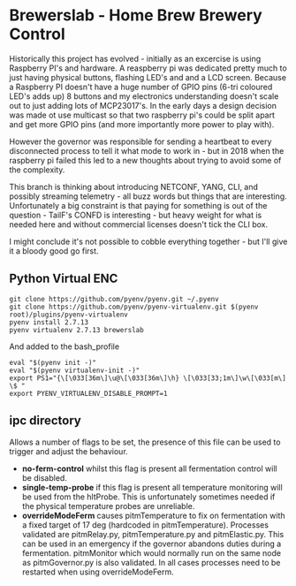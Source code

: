 # Brewerslab - Home Brew Brewery Control

Historically this project has evolved - initially as an excercise is using Raspberry PI's and hardware. A reaspberry pi was dedicated pretty much to just having physical buttons, flashing LED's and and a LCD screen. Because a Raspberry PI doesn't have a huge number of GPIO pins (6-tri coloured LED's adds up) 8 buttons  and my electronics understanding doesn't scale out to just adding lots of MCP23017's. In the early days a design decision was made ot use multicast so that two raspberry pi's could be split apart and get more GPIO pins (and more importantly more power to play with).

However the governor was responsible for sending a heartbeat to every disconnected process to tell it what mode to work in - but in 2018 when the raspberry pi failed this led to a new thoughts about trying to avoid some of the complexity.

This branch is thinking about introducing NETCONF, YANG, CLI, and possibly streaming telemetry - all buzz words but things that are interesting. Unfortunately a big constraint is that paying for something is out of the question - TailF's CONFD is interesting - but heavy weight for what is needed here and without commercial licenses doesn't tick the CLI box.

I might conclude it's not possible to cobble everything together - but I'll give it a bloody good go first.


## Python Virtual ENC

```
git clone https://github.com/pyenv/pyenv.git ~/.pyenv
git clone https://github.com/pyenv/pyenv-virtualenv.git $(pyenv root)/plugins/pyenv-virtualenv
pyenv install 2.7.13
pyenv virtualenv 2.7.13 brewerslab
```

And added to the bash_profile

```
eval "$(pyenv init -)"
eval "$(pyenv virtualenv-init -)"
export PS1="{\[\033[36m\]\u@\[\033[36m\]\h} \[\033[33;1m\]\w\[\033[m\] \$ "
export PYENV_VIRTUALENV_DISABLE_PROMPT=1
```


## ipc directory

Allows a number of flags to be set, the presence of this file can be used to trigger
and adjust the behaviour. 


- **no-ferm-control** whilst this flag is present all fermentation control will be disabled.
- **single-temp-probe** if this flag is present all temperature monitoring will be used from the hltProbe. This is unfortunately sometimes needed if the physical temperature probes are unreliable.
- **overrideModeFerm** causes pitmTemperature to fix on fermentation with a fixed target of 17 deg (hardcoded in pitmTemperature). Processes validated are pitmRelay.py, pitmTemperature.py and pitmElastic.py. This can be used in an emergency if the governor abandons duties during a fermentation.
pitmMonitor which would normally run on the same node as pitmGovernor.py is also validated.
In all cases processes need to be restarted when using overrideModeFerm.
